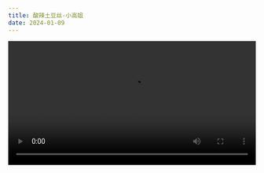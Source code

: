 ```yaml
---
title: 酸辣土豆丝-小高姐
date: 2024-01-09
---
```


<video controls style="width:100%;" src="https://cdn.perche.cc/fe.perche.cc/videos/%E9%85%B8%E8%BE%A3%E5%9C%9F%E8%B1%86%E4%B8%9D__%E7%83%B9%E9%A5%AA%E5%9F%BA%E7%A1%80%E7%B3%BB%E5%88%97_%EF%BC%883%EF%BC%89.mp4"></video>
